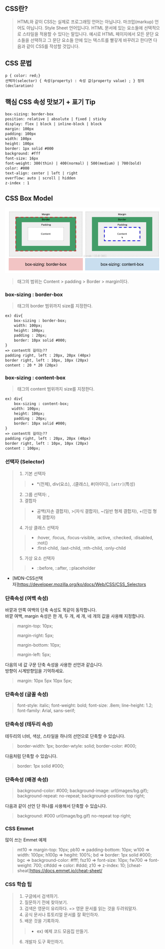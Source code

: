 ## CSS란?
> HTML와 같이 CSS는 실제로 프로그래밍 언어는 아닙니다.
> 마크업(markup) 언어도 아닙니다. Style Sheet 언어입니다.
> HTML 문서에 있는 요소들에 선택적으로 스타일을 적용할 수 있다는 말입니다.
> 예시로 HTML 페이지에서 모든 문단 요소들을 선택하고 그 문단 요소들 안에 있는 텍스트를 빨갛게 바꾸려고 한다면 다음과 같이 CSS를 작성할 것입니다. 

## CSS 문법
```
p { color: red;}
선택자(selector) { 속성(property) : 속성 값(property value) ; } 정의(declaration)
```

## 핵심 CSS 속성 맛보기 + 표기 Tip
```
box-sizing: border-box 
position: relative | absolute | fixed | sticky
display: flex | block | inline-block | block
margin: 100px
padding: 100px
width: 100px
height: 100px
border: 1px solid #000
background: #fff
font-size: 16px
font-weight: 300(thin) | 400(normal) | 500(medium) | 700(bold)
color: #000
text-align: center | left | right
overflow: auto | scroll | hidden
z-index : 1
```

## CSS Box Model

![](img/2022-03-22-11-54-07.png)

> 태그의 범위는 Content > padding > Border > margin이다.

### box-sizing : border-box
> 태그의 border 범위까지 size를 지정한다.

```
ex) div{ 
    box-sizing : border-box;
    width: 100px;
    height: 100px;
    padding : 20px;
    border: 10px solid #000;
}
=> content의 길이는??
padding right, left : 20px, 20px (40px)
border right, left : 10px, 10px (20px)
content : 20 * 20 (20px)
```

### box-sizing : content-box
> 태그의 content 범위까지 size를 지정한다.
```
ex) div{
    box-sizing : content-box;
   width: 100px;
    height: 100px;
    padding : 20px;
    border: 10px solid #000;
}
=> content의 길이는??
padding right, left : 20px, 20px (40px)
border right, left : 10px, 10px (20px)
content : 100px; 
```

### 선택자 (Selector)
> 1. 기본 선택자
>>   - *(전체), div(요소), .(클래스), #(아이디), `[attr]`(특성)
> 2. 그룹 선택자: ,
> 3. 결합자
>>  - 공백(자손 결합자), >(자식 결합자), ~(일반 형제 결합자), +(인접 형제 결합자)
> 4. 가상 클래스 선택자
>>   - :hover, :focus, :focus-visible, :active, :checked, :disabled, :not()
>>   - :first-child, :last-child, :nth-child, :only-child
> 5. 가상 요소 선택자
>>   - ::before, ::after, ::placeholder
- [MDN-CSS선택자]https://developer.mozilla.org/ko/docs/Web/CSS/CSS_Selectors

### 단축속성 (여백 속성)

바깥과 안쪽 여백의 단축 속성도 똑같이 동작합니다.<br>
바깥 여백, margin 속성은 한 개, 두 개, 세 개, 네 개의 값을 사용해 지정합니다.

> margin-top: 10px;
>
> margin-right: 5px;
>
> margin-bottom: 10px;
>
> margin-left: 5px;

다음의 네 값 구문 단축 속성을 사용한 선언과 같습니다.<br>
방향이 시계방향임을 기억하세요.
> margin: 10px 5px 10px 5px;

### 단축속성 (글꼴 속성)

> font-style: italic;
> font-weight: bold;
> font-size: .8em;
> line-height: 1.2;
> font-family: Arial, sans-serif;

### 단축속성 (테두리 속성)

테두리의 너비, 색상, 스타일을 하나의 선언으로 단축할 수 있습니다.
> border-width: 1px;
> border-wtyle: solid;
> border-color: #000;

다음처럼 단축할 수 있습니다.
> border: 1px solid #000;

### 단축속성 (배경 속성)

> background-color: #000;
> background-image: url(images/bg.gif);
> background-repeat: no-repeat;
> background-position: top right;

다음과 같이 선언 단 하나를 사용해서 단축할 수 있습니다.
> background: #000 url(image/bg.gif) no-repeat top right;

### CSS Emmet

많이 쓰는 Emmet 예제 
> mt10 => margin-top: 10px;
> pb10 => padding-bottom: 10px;
> w100 => width: 100px;
> h100p => hegiht: 100%;
> bd => border: 1px solid #000;
> bgc => background-color: #fff;
> fsz10 => font-size: 10px;
> fw700 => font-weight: 700;
> c#ddd => color: #ddd;
> z10 => z-index: 10;
[cheat-sheat]https://docs.emmet.io/cheat-sheet/

### CSS 학습 팁

> 1. 구글에서 검색하기.
> 2. 질문하기 전에 찾아보기.
> 3. 검색은 영문이 유리하다. => 영문 문서를 읽는 것을 두려워말자.
> 4. 공식 문서나 튜토리얼 문서를 잘 확인하자.
> 5. 배운 것을 기록하자.
>> - ex) 예제 코드 모음집 만들기.
> 6. 개발자 도구 확인하기.